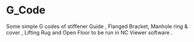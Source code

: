 # G_Code
Some simple G codes of stiffener Guide , Flanged Bracket, Manhole ring &amp; cover , Lifting Rug and Open Floor to be run in NC Viewer software .

